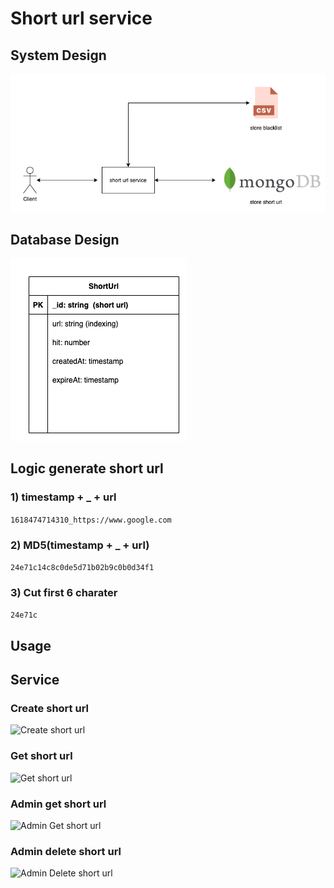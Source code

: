 # Short url service

## System Design

![System Design](doc/system-design.png)

## Database Design

![Database Design](doc/database-design.png)

## Logic generate short url

### 1) timestamp + _ + url
```1618474714310_https://www.google.com```

### 2) MD5(timestamp + _ + url)
```24e71c14c8c0de5d71b02b9c0b0d34f1```

### 3) Cut first 6 charater
```24e71c```


## Usage


## Service

### Create short url

![Create short url](doc/service-create-short-url.png)

### Get short url

![Get short url](doc/service-get-short-url.png)

### Admin get short url

![Admin Get short url](doc/service-admin-get-short-url.png)

### Admin delete short url

![Admin Delete short url](doc/service-admin-delete-short-url.png)
